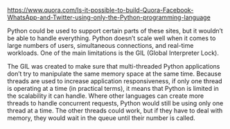 https://www.quora.com/Is-it-possible-to-build-Quora-Facebook-WhatsApp-and-Twitter-using-only-the-Python-programming-language

Python could be used to support certain parts of these sites, but it wouldn’t be able to handle everything. Python doesn’t scale well when it comes to large numbers of users, simultaneous connections, and real-time workloads. One of the main limitations is the GIL (Global Interpreter Lock).

The GIL was created to make sure that multi-threaded Python applications don’t try to manipulate the same memory space at the same time. Because threads are used to increase application responsiveness, if only one thread is operating at a time (in practical terms), it means that Python is limited in the scalability it can handle. Where other languages can create more threads to handle concurrent requests, Python would still be using only one thread at a time. The other threads could work, but if they have to deal with memory, they would wait in the queue until their number is called.
